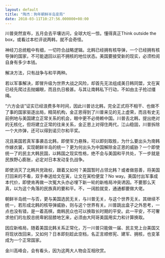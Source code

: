 ```yaml
---
layout: default
title: "陶杰：狗年朝鲜半岛变局"
date: 2018-03-11T10:27:56.000000+08:00
---
```


川普突然宣布，五月会去平壤访问，全球大吃一惊。懂得真正Think outside the box，或看过本栏评说两韩，就不会奇怪。

神经刀总统粗中有细，一切符合战略逻辑。北韩已经拥有核导弹，一个已经拥有核导弹的国家，不可能退回以前不拥核的地位状态。美国要接受新的现实，必须检阅自身有多少本钱。

解决方法，只有战争与和平两种。

若以军事解决，即冒升级为世界大战之风险，却首先无法组成美日韩同盟，文在寅已经先爬过去抛媚眼，而且仇日极甚。与其让南韩私下行动，不如由主子抢过缰绳。

“六方会谈”证实已经浪费多年时间，因此川普访北韩，完全正式将不相干、也做不了事的国家驱逐出局，精简机构，金正恩得到了川普来见的无上虚荣，而且有史无前例地与美国建立正常关系的机会，眼中更不必倚赖中国。川普去北韩，提出绝对的无核化，但将建立正常的往来关系，金正恩上对得住两代，江山稳固，川普拆除一个大炸弹，还可以得到诺贝尔和平奖。

况且美国若真军事袭击北韩，即使军力悬殊，可以即刻取胜，为什么要出头为南韩作嫁衣裳，实现朝鲜半岛的统一？更为何出头为中国解除金正恩的威胁？一个即使统一了的民主大韩民国，以韩国之现实性格，绝不会与美国和平共处，下一步就是民族野心膨胀，必定对日本发动复仇战争。

即使消灭了北韩共党政权，跟着又如何？美国暂时占领北韩？或者做慈善，将美国打回来的不看，双手奉送给文在寅，让文在寅检便宜？No way。美国付出军事成本代价，即使肯再做一次冤大头亦必埋下新一轮的新格局冲突诱因。不要那么天真，以为这个角落的民族真的要和平。不，一阔脸就变，通通都要做大佬。

朝鲜半岛统一与否，更与美国选民无关，与川普无关，与这个世界无关。其继续不统一，若形成北韩的核导弹威胁，则与这个世界有关。川普跳出盒子之外思考，一点也没有错，是一着高棋，南韩民众也可以换取长时期的平安。此一平安，不可奢求他们的左胶总统卑躬屈膝地乞来，必须由大阿哥美国用实力和计算换取。

因应新格局，随着美国北韩关系正常化，万一川普只能做一届、民主党上台美国又将现状改回来，又如何？日本即刻趁此空档，名正言顺修宪、建军、拥核，也变革成为一个正常国家。

金川高峰会，会有看头，因为这两大人物会互相欣赏。

